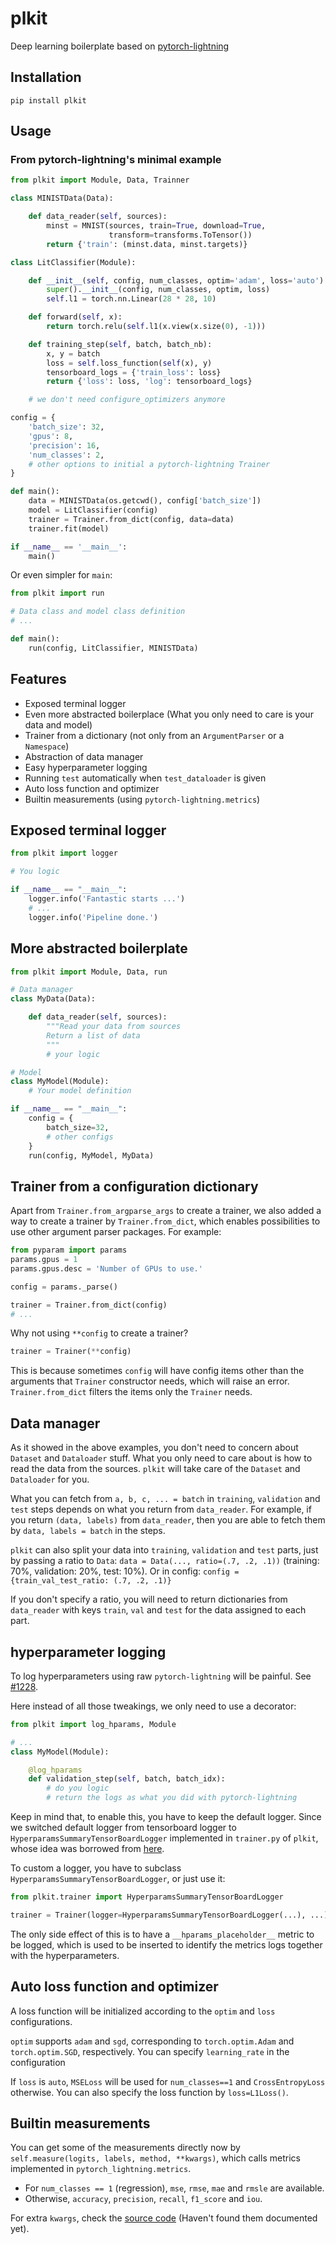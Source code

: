 # plkit

Deep learning boilerplate based on [pytorch-lightning][1]

## Installation
```
pip install plkit
```

## Usage

### From pytorch-lightning's minimal example

```python
from plkit import Module, Data, Trainner

class MINISTData(Data):

    def data_reader(self, sources):
        minst = MNIST(sources, train=True, download=True,
                      transform=transforms.ToTensor())
        return {'train': (minst.data, minst.targets)}

class LitClassifier(Module):

    def __init__(self, config, num_classes, optim='adam', loss='auto'):
        super().__init__(config, num_classes, optim, loss)
        self.l1 = torch.nn.Linear(28 * 28, 10)

    def forward(self, x):
        return torch.relu(self.l1(x.view(x.size(0), -1)))

    def training_step(self, batch, batch_nb):
        x, y = batch
        loss = self.loss_function(self(x), y)
        tensorboard_logs = {'train_loss': loss}
        return {'loss': loss, 'log': tensorboard_logs}

    # we don't need configure_optimizers anymore

config = {
    'batch_size': 32,
    'gpus': 8,
    'precision': 16,
    'num_classes': 2,
    # other options to initial a pytorch-lightning Trainer
}

def main():
    data = MINISTData(os.getcwd(), config['batch_size'])
    model = LitClassifier(config)
    trainer = Trainer.from_dict(config, data=data)
    trainer.fit(model)

if __name__ == '__main__':
    main()
```

Or even simpler for `main`:
```python
from plkit import run

# Data class and model class definition
# ...

def main():
    run(config, LitClassifier, MINISTData)

```

## Features
- Exposed terminal logger
- Even more abstracted boilerplace (What you only need to care is your data and model)
- Trainer from a dictionary (not only from an `ArgumentParser` or a `Namespace`)
- Abstraction of data manager
- Easy hyperparameter logging
- Running `test` automatically when `test_dataloader` is given
- Auto loss function and optimizer
- Builtin measurements (using `pytorch-lightning.metrics`)

## Exposed terminal logger
```python
from plkit import logger

# You logic

if __name__ == "__main__":
    logger.info('Fantastic starts ...')
    # ...
    logger.info('Pipeline done.')
```

## More abstracted boilerplate
```python
from plkit import Module, Data, run

# Data manager
class MyData(Data):

    def data_reader(self, sources):
        """Read your data from sources
        Return a list of data
        """
        # your logic

# Model
class MyModel(Module):
    # Your model definition

if __name__ == "__main__":
    config = {
        batch_size=32,
        # other configs
    }
    run(config, MyModel, MyData)
```

## Trainer from a configuration dictionary

Apart from `Trainer.from_argparse_args` to create a trainer, we also added a way to create a trainer by `Trainer.from_dict`, which enables possibilities to use other argument parser packages. For example:
```python
from pyparam import params
params.gpus = 1
params.gpus.desc = 'Number of GPUs to use.'

config = params._parse()

trainer = Trainer.from_dict(config)
# ...
```

Why not using `**config` to create a trainer?
```python
trainer = Trainer(**config)
```

This is because sometimes `config` will have config items other than the arguments that `Trainer` constructor needs, which will raise an error. `Trainer.from_dict` filters the items only the `Trainer` needs.

## Data manager

As it showed in the above examples, you don't need to concern about `Dataset` and `Dataloader` stuff. What you only need to care about is how to read the data from the sources. `plkit` will take care of the `Dataset` and `Dataloader` for you.

What you can fetch from `a, b, c, ... = batch` in `training`, `validation` and `test` steps depends on what you return from `data_reader`. For example, if you return `(data, labels)` from `data_reader`, then you are able to fetch them by `data, labels = batch` in the steps.

`plkit` can also split your data into `training`, `validation` and `test` parts, just by passing a ratio to `Data`: `data = Data(..., ratio=(.7, .2, .1))` (training: 70%, validation: 20%, test: 10%). Or in config: `config = {train_val_test_ratio: (.7, .2, .1)}`

If you don't specify a ratio, you will need to return dictionaries from `data_reader` with keys `train`, `val` and `test` for the data assigned to each part.

## hyperparameter logging

To log hyperparameters using raw `pytorch-lightning` will be painful. See [#1228][2].

Here instead of all those tweakings, we only need to use a decorator:
```python
from plkit import log_hparams, Module

# ...
class MyModel(Module):

    @log_hparams
    def validation_step(self, batch, batch_idx):
        # do you logic
        # return the logs as what you did with pytorch-lightning
```

Keep in mind that, to enable this, you have to keep the default logger. Since we switched default logger from tensorboard logger to `HyperparamsSummaryTensorBoardLogger` implemented in `trainer.py` of `plkit`, whose idea was borrowed from [here][3].

To custom a logger, you have to subclass `HyperparamsSummaryTensorBoardLogger`, or just use it:
```python
from plkit.trainer import HyperparamsSummaryTensorBoardLogger

trainer = Trainer(logger=HyperparamsSummaryTensorBoardLogger(...), ...)
```

The only side effect of this is to have a `__hparams_placeholder__` metric to be logged, which is used to be inserted to identify the metrics logs together with the hyperparameters.

## Auto loss function and optimizer

A loss function will be initialized according to the `optim` and `loss` configurations.

`optim` supports `adam` and `sgd`, corresponding to `torch.optim.Adam` and `torch.optim.SGD`, respectively. You can specify `learning_rate` in the configuration

If `loss` is `auto`, `MSELoss` will be used for `num_classes==1` and `CrossEntropyLoss` otherwise. You can also specify the loss function by `loss=L1Loss()`.

## Builtin measurements

You can get some of the measurements directly now by `self.measure(logits, labels, method, **kwargs)`, which calls metrics implemented in `pytorch_lightning.metrics`.

- For `num_classes == 1` (regression), `mse`, `rmse`, `mae` and `rmsle` are available.
- Otherwise, `accuracy`, `precision`, `recall`, `f1_score` and `iou`.

For extra `kwargs`, check the [source code][4] (Haven't found them documented yet).




[1]: https://github.com/PyTorchLightning/pytorch-lightning
[2]: https://github.com/PyTorchLightning/pytorch-lightning/issues/1228
[3]: https://github.com/mRcSchwering/pytorch_lightning_test/blob/master/src/loggers.py
[4]: https://github.com/PyTorchLightning/pytorch-lightning/tree/master/pytorch_lightning/metrics


